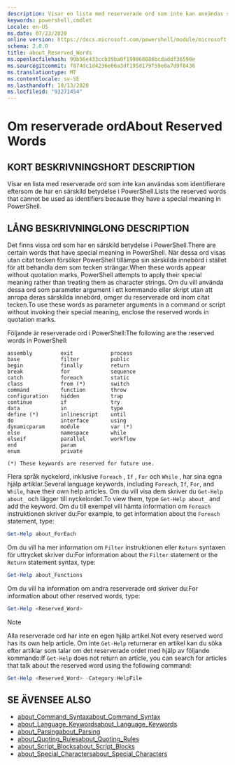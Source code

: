 ```yaml
---
description: Visar en lista med reserverade ord som inte kan användas som identifierare eftersom de har en särskild betydelse i PowerShell.
keywords: powershell,cmdlet
Locale: en-US
ms.date: 07/23/2020
online version: https://docs.microsoft.com/powershell/module/microsoft.powershell.core/about/about_reserved_words?view=powershell-5.1&WT.mc_id=ps-gethelp
schema: 2.0.0
title: about_Reserved_Words
ms.openlocfilehash: 99b56e433ccb39ba0f199068086bcdaddf36590e
ms.sourcegitcommit: f874dc1d4236e06a3df195d179f59e0a7d9f8436
ms.translationtype: MT
ms.contentlocale: sv-SE
ms.lasthandoff: 10/13/2020
ms.locfileid: "93271454"
---
```

# <a name="about-reserved-words"></a><span data-ttu-id="034e6-104">Om reserverade ord</span><span class="sxs-lookup"><span data-stu-id="034e6-104">About Reserved Words</span></span>

## <a name="short-description"></a><span data-ttu-id="034e6-105">KORT BESKRIVNING</span><span class="sxs-lookup"><span data-stu-id="034e6-105">SHORT DESCRIPTION</span></span>
<span data-ttu-id="034e6-106">Visar en lista med reserverade ord som inte kan användas som identifierare eftersom de har en särskild betydelse i PowerShell.</span><span class="sxs-lookup"><span data-stu-id="034e6-106">Lists the reserved words that cannot be used as identifiers because they have a special meaning in PowerShell.</span></span>

## <a name="long-description"></a><span data-ttu-id="034e6-107">LÅNG BESKRIVNING</span><span class="sxs-lookup"><span data-stu-id="034e6-107">LONG DESCRIPTION</span></span>

<span data-ttu-id="034e6-108">Det finns vissa ord som har en särskild betydelse i PowerShell.</span><span class="sxs-lookup"><span data-stu-id="034e6-108">There are certain words that have special meaning in PowerShell.</span></span> <span data-ttu-id="034e6-109">När dessa ord visas utan citat tecken försöker PowerShell tillämpa sin särskilda innebörd i stället för att behandla dem som tecken strängar.</span><span class="sxs-lookup"><span data-stu-id="034e6-109">When these words appear without quotation marks, PowerShell attempts to apply their special meaning rather than treating them as character strings.</span></span> <span data-ttu-id="034e6-110">Om du vill använda dessa ord som parameter argument i ett kommando eller skript utan att anropa deras särskilda innebörd, omger du reserverade ord inom citat tecken.</span><span class="sxs-lookup"><span data-stu-id="034e6-110">To use these words as parameter arguments in a command or script without invoking their special meaning, enclose the reserved words in quotation marks.</span></span>

<span data-ttu-id="034e6-111">Följande är reserverade ord i PowerShell:</span><span class="sxs-lookup"><span data-stu-id="034e6-111">The following are the reserved words in PowerShell:</span></span>

```
assembly         exit            process
base             filter          public
begin            finally         return
break            for             sequence
catch            foreach         static
class            from (*)        switch
command          function        throw
configuration    hidden          trap
continue         if              try
data             in              type
define (*)       inlinescript    until
do               interface       using
dynamicparam     module          var (*)
else             namespace       while
elseif           parallel        workflow
end              param
enum             private

(*) These keywords are reserved for future use.
```

<span data-ttu-id="034e6-112">Flera språk nyckelord, inklusive `Foreach` , `If` , `For` och `While` , har sina egna hjälp artiklar.</span><span class="sxs-lookup"><span data-stu-id="034e6-112">Several language keywords, including `Foreach`, `If`, `For`, and `While`, have their own help articles.</span></span> <span data-ttu-id="034e6-113">Om du vill visa dem skriver du `Get-Help about_` och lägger till nyckelordet.</span><span class="sxs-lookup"><span data-stu-id="034e6-113">To view them, type `Get-Help about_` and add the keyword.</span></span> <span data-ttu-id="034e6-114">Om du till exempel vill hämta information om `Foreach` instruktionen skriver du:</span><span class="sxs-lookup"><span data-stu-id="034e6-114">For example, to get information about the `Foreach` statement, type:</span></span>

```powershell
Get-Help about_ForEach
```

<span data-ttu-id="034e6-115">Om du vill ha mer information om `Filter` instruktionen eller `Return` syntaxen för uttrycket skriver du:</span><span class="sxs-lookup"><span data-stu-id="034e6-115">For information about the `Filter` statement or the `Return` statement syntax, type:</span></span>

```powershell
Get-Help about_Functions
```

<span data-ttu-id="034e6-116">Om du vill ha information om andra reserverade ord skriver du:</span><span class="sxs-lookup"><span data-stu-id="034e6-116">For information about other reserved words, type:</span></span>

```powershell
Get-Help <Reserved_Word>
```

> [!NOTE]
> <span data-ttu-id="034e6-117">Alla reserverade ord har inte en egen hjälp artikel.</span><span class="sxs-lookup"><span data-stu-id="034e6-117">Not every reserved word has its own help article.</span></span> <span data-ttu-id="034e6-118">Om inte `Get-Help` returnerar en artikel kan du söka efter artiklar som talar om det reserverade ordet med hjälp av följande kommando:</span><span class="sxs-lookup"><span data-stu-id="034e6-118">If `Get-Help` does not return an article, you can search for articles that talk about the reserved word using the following command:</span></span>
>
> ```powershell
> Get-Help <Reserved_Word> -Category:HelpFile
> ```

## <a name="see-also"></a><span data-ttu-id="034e6-119">SE ÄVEN</span><span class="sxs-lookup"><span data-stu-id="034e6-119">SEE ALSO</span></span>

- [<span data-ttu-id="034e6-120">about_Command_Syntax</span><span class="sxs-lookup"><span data-stu-id="034e6-120">about_Command_Syntax</span></span>](about_Command_Syntax.md)
- [<span data-ttu-id="034e6-121">about_Language_Keywords</span><span class="sxs-lookup"><span data-stu-id="034e6-121">about_Language_Keywords</span></span>](about_Language_Keywords.md)
- [<span data-ttu-id="034e6-122">about_Parsing</span><span class="sxs-lookup"><span data-stu-id="034e6-122">about_Parsing</span></span>](about_Parsing.md)
- [<span data-ttu-id="034e6-123">about_Quoting_Rules</span><span class="sxs-lookup"><span data-stu-id="034e6-123">about_Quoting_Rules</span></span>](about_Quoting_Rules.md)
- [<span data-ttu-id="034e6-124">about_Script_Blocks</span><span class="sxs-lookup"><span data-stu-id="034e6-124">about_Script_Blocks</span></span>](about_Script_Blocks.md)
- [<span data-ttu-id="034e6-125">about_Special_Characters</span><span class="sxs-lookup"><span data-stu-id="034e6-125">about_Special_Characters</span></span>](about_Special_Characters.md)
